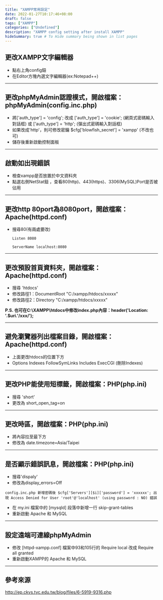 ```yaml
---
title: "XAMPP常用設定"
date: 2022-01-27T10:17:46+08:00
draft: false
tags: ["XAMPP"]
categories: ["Undefined"]
description: "XAMPP config setting after install XAMPP"
hideSummary: true # To Hide summary being shown in list pages
---
```


## 更改XAMPP文字編輯器

- 點右上角config鈕
- 在Editor方塊內選文字編輯器(ex:Notepad++)

***

## 更改phpMyAdmin認證模式，開啟檔案：phpMyAdmin(config.inc.php)

- 將['auth_type'] = 'config';  改成 ['auth_type'] = 'cookie'; (網頁式密碼輸入對話框) 或  ['auth_type'] = 'http'; (彈出式密碼輸入對話框)
- 如果改成'http'，則可修改密鑰   $cfg['blowfish_secret'] = 'xampp'   (不改也可)
- 儲存後重新啟動控制面板

***

## 啟動如出現錯誤

- 檢查xampp是否放置於中文資料夾
- 點選右側NetStat鈕 ，查看80(http)、443(https)、3306(MySQL)Port是否被佔用

***

## 更改http 80port為8080port，開啟檔案：Apache(httpd.conf)

- 搜尋80(有兩處要改)

  `Listen 8080`

  `ServerName localhost:8080`

***

## 更改預設首頁資料夾，開啟檔案：Apache(httpd.conf)

- 搜尋 'htdocs'
- 修改路徑1：DocumentRoot "C:/xampp/htdocs/xxxxx"
- 修改路徑2：Directory "C:/xampp/htdocs/xxxxx"

**P.S. 也可在C:\XAMPP\htdocs中修改index.php內容：header('Location: '.$uri.'/xxx/');**

***

## 避免瀏覽器列出檔案目錄，開啟檔案：Apache(httpd.conf)

- 上面更改htdocs的位置下方
- Options Indexes FollowSymLinks Includes ExecCGI (刪除Indexes)

***

## 更改PHP能使用短標籤，開啟檔案：PHP(php.ini)

- 搜尋 'short'
- 更改為 short_open_tag=on

***

## 更改時區，開啟檔案：PHP(php.ini)

- 將內容拉至最下方
- 修改為 date.timezone=Asia/Taipei

***

## 是否顯示錯誤訊息，開啟檔案：PHP(php.ini)

- 搜尋'dispaly'
- 修改為display_errors=Off

`config.inc.php 新增密碼後 $cfg['Servers'][$i]['password'] = 'xxxxxx'; 出現 Access Denied for User 'root'@'localhost' (using password : NO) 錯誤`

- 在 my.ini 檔案中的 [mysqld] 段落中新增一行 skip-grant-tables  
- 重新啟動 Apache 和 MySQL

***

## 設定遠端可連線phpMyAdmin

- 修改 [httpd-xampp.conf] 檔案中93和105行的 Require local 改成 Require all granted
- 重新啟動XAMPP的 Apache 和 MySQL

***

## 參考來源

<http://ep.ckvs.tyc.edu.tw/blog/files/6-5919-9316.php>
